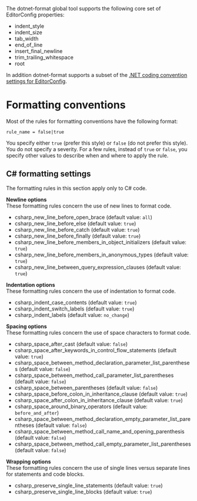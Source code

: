 The dotnet-format global tool supports the following core set of EditorConfig properties:

- indent_style
- indent_size
- tab_width
- end_of_line
- insert_final_newline
- trim_trailing_whitespace
- root

In addition dotnet-format supports a subset of the [.NET coding convention settings for EditorConfig](https://docs.microsoft.com/en-us/visualstudio/ide/editorconfig-code-style-settings-reference?view=vs-2017).

# Formatting conventions
Most of the rules for formatting conventions have the following format:

`rule_name = false|true`

You specify either `true` (prefer this style) or `false` (do not prefer this style). You do not specify a severity. For a few rules, instead of `true` or `false`, you specify other values to describe when and where to apply the rule.

## C# formatting settings  
The formatting rules in this section apply only to C# code.

**Newline options**  
These formatting rules concern the use of new lines to format code.

- csharp_new_line_before_open_brace (default value: `all`)
- csharp_new_line_before_else (default value: `true`)
- csharp_new_line_before_catch (default value: `true`)
- csharp_new_line_before_finally (default value: `true`)
- csharp_new_line_before_members_in_object_initializers (default value: `true`)
- csharp_new_line_before_members_in_anonymous_types (default value: `true`)
- csharp_new_line_between_query_expression_clauses (default value: `true`)

**Indentation options**  
These formatting rules concern the use of indentation to format code.

- csharp_indent_case_contents (default value: `true`)
- csharp_indent_switch_labels (default value: `true`)
- csharp_indent_labels (default value: `no_change`)

**Spacing options**  
These formatting rules concern the use of space characters to format code.

- csharp_space_after_cast (default value: `false`)
- csharp_space_after_keywords_in_control_flow_statements (default value: `true`)
- csharp_space_between_method_declaration_parameter_list_parentheses (default value: `false`)
- csharp_space_between_method_call_parameter_list_parentheses (default value: `false`)
- csharp_space_between_parentheses (default value: `false`)
- csharp_space_before_colon_in_inheritance_clause (default value: `true`)
- csharp_space_after_colon_in_inheritance_clause (default value: `true`)
- csharp_space_around_binary_operators (default value: `before_and_after`)
- csharp_space_between_method_declaration_empty_parameter_list_parentheses (default value: `false`)
- csharp_space_between_method_call_name_and_opening_parenthesis (default value: `false`)
- csharp_space_between_method_call_empty_parameter_list_parentheses (default value: `false`)

**Wrapping options**  
These formatting rules concern the use of single lines versus separate lines for statements and code blocks.

- csharp_preserve_single_line_statements (default value: `true`)
- csharp_preserve_single_line_blocks (default value: `true`)